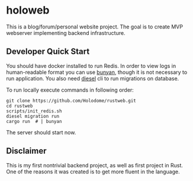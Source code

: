 # holoweb

This is a blog/forum/personal website project. The goal is to create MVP webserver
implementing backend infrastructure.

## Developer Quick Start

You should have docker installed to run Redis.
In order to view logs in human-readable format you can use [bunyan](https://crates.io/crates/bunyan),
though it is not necessary to run application.
You also need [diesel](https://diesel.rs/) cli to run migrations on database.

To run locally execute commands in following order:
```shell
git clone https://github.com/Holodome/rustweb.git
cd rustweb
scripts/init_redis.sh
diesel migration run
cargo run  # | bunyan
```

The server should start now.

## Disclaimer

This is my first nontrivial backend project, as well as first project in Rust.
One of the reasons it was created is to get more fluent in the language.
